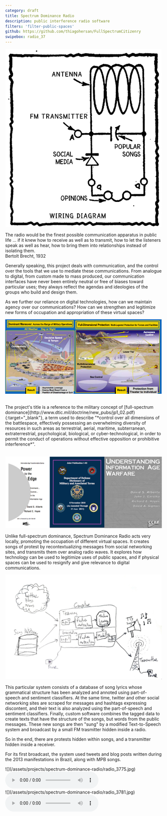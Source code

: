 ```yaml
---
category: draft
title: Spectrum Dominance Radio
description: public interference radio software
filters: 'filter-public-spaces'
github: https://github.com/thiagohersan/FullSpectrumCitizenry
swipebox: radio_37
---
```

![](/assets/projects/spectrum-dominance-radio/diagram00.png)

<div class="quote">
  The radio would be the finest possible communication apparatus in public life ... if it knew how to receive as well as to transmit, how to let the listeners speak as well as hear, how to bring them into relationships instead of isolating them.<br>
  <span class="quote-author">Bertolt Brecht, 1932</span>
</div>

Generally speaking, this project deals with communication, and the control over the tools that we use to mediate these communications. From analogue to digital, from custom made to mass produced, our communication interfaces have never been entirely neutral or free of biases toward particular uses; they always reflect the agendas and ideologies of the groups who build and design them.

As we further our reliance on digital technologies, how can we maintain agency over our communications? How can we strengthen and legitimize new forms of occupation and appropriation of these virtual spaces?

![](/assets/projects/spectrum-dominance-radio/fsd.jpg)

<p style="color:#fff;line-height:0.25;">.</p>
The project's title is a reference to the military concept of [full-spectrum dominance](http://www.dtic.mil/doctrine/new_pubs/jp1_02.pdf){:target="_blank"}, a term used to describe "*control over all dimensions of the battlespace, effectively possessing an overwhelming diversity of resources in such areas as terrestrial, aerial, maritime, subterranean, extraterrestrial, psychological, biological, or cyber-technological, in order to permit the conduct of operations without effective opposition or prohibitive interference*".
<p style="color:#fff;line-height:0.25;">.</p>

![](/assets/projects/spectrum-dominance-radio/reports.jpg)

Unlike full-spectrum dominance, Spectrum Dominance Radio acts very locally, promoting the occupation of different virtual spaces. It creates songs of protest by recontextualizing messages from social networking sites, and transmits them over analog radio waves. It explores how technology can be used to legitimize uses of public spaces, and if physical spaces can be used to resignify and give relevance to digital communications.

![](/assets/projects/spectrum-dominance-radio/diagram01.jpg)

This particular system consists of a database of song lyrics whose grammatical structure has been analyzed and annoted using part-of-speech and sentiment classifiers. At the same time, twitter and other social networking sites are scraped for messages and hashtags expressing discontent, and their text is also analyzed using the part-of-speech and sentiment classifiers. Finally, custom software combines the tagged data to create texts that have the structure of the songs, but words from the public messages. These new songs are then "sung" by a modified Text-to-Speech system and broadcast by a small FM trasmitter hidden inside a radio.

So in the end, there are protests hidden within songs, and a transmitter hidden inside a receiver.

For its first broadcast, the system used tweets and blog posts written during the 2013 manifestations in Brazil, along with MPB songs.

<div class="img-mp3-container" markdown="1">
  ![](/assets/projects/spectrum-dominance-radio/radio_3775.jpg)
  <audio class="audio-player" controls src="/assets/projects/spectrum-dominance-radio/tweet.homem.vox.mp3"></audio>
</div>

<div class="img-mp3-container" markdown="1">
  ![](/assets/projects/spectrum-dominance-radio/radio_3781.jpg)
  <audio class="audio-player" controls src="/assets/projects/spectrum-dominance-radio/tweet.tristeza.vox.mp3"></audio>
</div>
